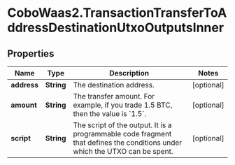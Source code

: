 # CoboWaas2.TransactionTransferToAddressDestinationUtxoOutputsInner

## Properties

Name | Type | Description | Notes
------------ | ------------- | ------------- | -------------
**address** | **String** | The destination address. | [optional] 
**amount** | **String** | The transfer amount. For example, if you trade 1.5 BTC, then the value is &#x60;1.5&#x60;.  | [optional] 
**script** | **String** | The script of the output. It is a programmable code fragment that defines the conditions under which the UTXO can be spent. | [optional] 


